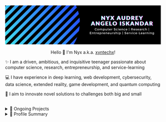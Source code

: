 <p align="center">
  <a href="https://xyntechx.com/">
    <img src="https://github.com/xyntechx/xyntechx/blob/master/nyx-intro.png" alt="Nyx's Banner" width="600"/>
  </a>
</p>

<p align="center">Hello 👋 I'm Nyx a.k.a. <a href="https://xyntechx.com/">xyntechx</a>!</p>

✨️ I am a driven, ambitious, and inquisitive teenager passionate about computer science, research, entrepreneurship, and service-learning

💻 I have experience in deep learning, web development, cybersecurity, data science, extended reality, game development, and quantum computing

🎯 I aim to innovate novel solutions to challenges both big and small

<br/>

<details>
  <summary>🚀 Ongoing Projects</summary>

  <br/>
  
  <p align="center">
  <a href="https://github.com/xyntechx/NexLiber">
    <img src="https://github-readme-stats.vercel.app/api/pin/?username=xyntechx&repo=NexLiber&theme=vision-friendly-dark" alt="NexLiber Card" width="300"/>
  </a>
  <br/>
  <a href="https://github.com/xyntechx/TEDxRI">
    <img src="https://github-readme-stats.vercel.app/api/pin/?username=xyntechx&repo=TEDxRI&theme=vision-friendly-dark" alt="TEDxRI Card" width="300"/>
  </a>
</p>
</details>

<details>
  <summary>🔖 Profile Summary</summary>

  <br/>
  
  <p align="center">
  <a href="https://github.com/xyntechx">
    <img src="https://github-readme-stats.vercel.app/api/?username=xyntechx&show_icons=true&include_all_commits=true&theme=vision-friendly-dark" alt="Profile Card" width="300"/>
  </a>
  <br/>
  <a href="https://github.com/xyntechx">
    <img src="https://github-readme-streak-stats.herokuapp.com?user=xyntechx&theme=vision-friendly-dark&stroke=5CB8DD&ring=5CB8DD" alt="Streaks Card" width="300"/>
  </a>
  <br/>
  <a href="https://github.com/xyntechx">
    <img src="https://github-readme-stats.vercel.app/api/top-langs/?username=xyntechx&hide=ShaderLab,HLSL&langs_count=10&layout=compact&theme=vision-friendly-dark" alt="Languages Card" width="300"/>
  </a>
</p>
</details>
